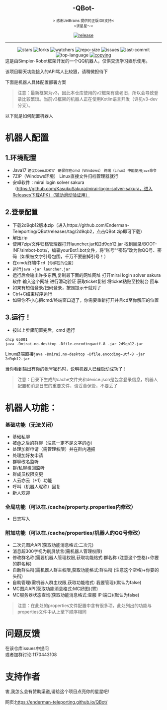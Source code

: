 <div align="center">
    <h2>-QBot-</h2>
</div>

<div align="center">
    <small>&gt; 感谢JetBrains 提供的正版IDE支持&lt;</small>
</div>




<div align="center">
    <small>&gt;求星星～&lt;</small> 



 <a href="https://github.com/ForteScarlet/simpler-robot/releases/latest"><img alt="release" src="https://img.shields.io/github/v/release/Enderman-Teleporting/qbot" /></a>

   <hr>
   <img alt="stars" src="https://img.shields.io/github/stars/Enderman-Teleporting/qbot" />
   <img alt="forks" src="https://img.shields.io/github/forks/Enderman-Teleporting/qbot" />
   <img alt="watchers" src="https://img.shields.io/github/watchers/Enderman-Teleporting/qbot" />
   <img alt="repo-size" src="https://img.shields.io/github/repo-size/Enderman-Teleporting/qbot" />

   <img alt="issues" src="https://img.shields.io/github/issues-closed/Enderman-Teleporting/QBot?color=green" />
   <img alt="last-commit" src="https://img.shields.io/github/last-commit/Enderman-Teleporting/qbot" />
   <img alt="top-language" src="https://img.shields.io/github/languages/top/Enderman-Teleporting/qbot" />
<a href="./COPYING"><img alt="copying" src="https://img.shields.io/github/license/Enderman-Teleporting/qbot" /></a>
</div>
这是由Simpler-Robot框架开发的一个QQ机器人，仅供交流学习娱乐使用。  

该项目聊天功能接入的API骂人比较狠，请稍微担待下

下面是机器人具体配置部署方案

> 注意：最新框架为v3，因此本仓库使用的v2框架有些老旧，所以会导致登录比较繁琐。当前v3框架的机器人正在使用Kotlin语言开发（详见v3-dev分支）。

以下就是如何配置机器人

# 机器人配置

## 1.环境配置

* Java17 <small>建议OpenJDK17   确保你在cmd（Windows） 终端（Linux）中能使用`java`命令</small>
* 7ZIP（Windows环境） Linux直接文件归档管理器就行
* 安卓软件：mirai login solver sakura （https://github.com/KasukuSakura/mirai-login-solver-sakura，进入Releases下载APK）（辅助滑动验证用）

## 2.登录配置

* 下载2d9qb12版本zip（进入https://github.com/Enderman-Teleporting/QBot/releases/tag/2d9qb2，点击QBot.zip即可下载）
* 解压zip
* 使用7zip/文件归档管理器打开launcher.jar和2d9qb12.jar 找到目录/BOOT-INF/simbot-bots/，编辑yourBot1.bot文件，将“账号”“密码”改为你QQ号、密码（如果被文字引号包围，千万不要删掉引号！）
* 在cmd/终端中`cd [你解压的位置]`
* 运行`java -jar launcher.jar`
* 运行后会输出许多东西,复制最下面的网址网址 打开mirai login solver sakura 软件 输入这个网址 进行滑动验证 获取ticket复制 将ticket粘贴至控制台 回车
* 如果有短信登录/扫码登录，按照提示干就对了
* Ctrl+C结束程序运行
* 如果你不小心把cmd/终端窗口退了，你需要重新打开并且cd至你解压的位置

## 3.运行！

* 按以上步骤配置完后，cmd 运行

```
chcp 65001
java -Dmirai.no-desktop -Dfile.encoding=utf-8 -jar 2d9qb12.jar
```

Linux终端直接`java -Dmirai.no-desktop -Dfile.encoding=utf-8 -jar 2d9qb12.jar`

当你看到输出有你的帐号密码时，说明机器人已经启动成功了！

> 注意：目录下生成的cache文件夹和device.json是包含登录信息，机器人配置和消息日志的重要文件，请妥善保管，不要丢了

# 机器人功能：

### 基础功能（无法关闭）

- 基础私聊
- 被@之后的群聊（注意一定不是文字的@）
- 处理加群申请（需管理权限）并在群内通报
- 处理加好友申请
- 群聊改名监听
- 群/私聊撤回监听
- 群成员权限变更
- 人云亦云（+1）功能
- 呼叫（机器人昵称）回复
- 新人欢迎

### 全局功能（可以在./cache/property.properties内修改）

- 日志写入

### 附加功能（可以在./cache/properties/机器人的QQ号修改）

- 二次元图片API(获取功能消息格式:二次元)  
 - 消息超300字视为刷屏禁言(需机器人管理权限)  
 - 修改群名称(需要机器人管理权限,获取功能格式:群名称 (注意这个空格)+你要的群名称)  
 - 自助群头衔(需机器人群主权限,获取功能格式:群头衔 (注意这个空格)+你要的头衔)  
 - 自助管理(需机器人群主权限,获取功能格式: 我要管理)(默认为false) 
 - MC图片API(获取功能消息格式:MC好图)(寄)  
 - MC服务器状态查询(获取功能消息格式:查服 IP:端口)(默认为false)

> 注意：在此处的properties文件配置中含有很多项，此处列出的功能与properties文件中从上至下顺序相同

# 问题反馈

在该仓库issues中提问  
或者加群讨论:1170443108 

# 支持作者

 害,我怎么会有赞助渠道,请给这个项目点亮你的星星吧!







网页:https://enderman-teleporting.github.io/QBot/
